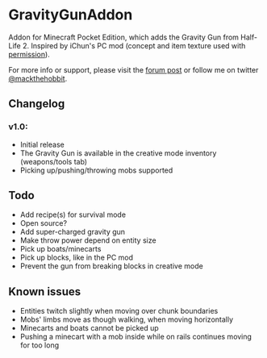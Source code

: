 # GravityGunAddon
Addon for Minecraft Pocket Edition, which adds the Gravity Gun from Half-Life 2.
Inspired by iChun's PC mod (concept and item texture used with [permission](https://twitter.com/ohaiiChun/status/609983013447991296)).

For more info or support, please visit the [forum post](http://www.minecraftforum.net/forums/minecraft-pocket-edition/mcpe-mods-tools/2449773-0-11-1-gravity-gun-addon-pick-up-and-throw-mobs) or follow me on twitter [@mackthehobbit](http://twitter.com/mackthehobbit).

## Changelog
### v1.0:
 * Initial release
 * The Gravity Gun is available in the creative mode inventory (weapons/tools tab)
 * Picking up/pushing/throwing mobs supported

## Todo
 * Add recipe(s) for survival mode
 * Open source?
 * Add super-charged gravity gun
 * Make throw power depend on entity size
 * Pick up boats/minecarts
 * Pick up blocks, like in the PC mod
 * Prevent the gun from breaking blocks in creative mode

## Known issues
 * Entities twitch slightly when moving over chunk boundaries
 * Mobs' limbs move as though walking, when moving horizontally
 * Minecarts and boats cannot be picked up
 * Pushing a minecart with a mob inside while on rails continues moving for too long
